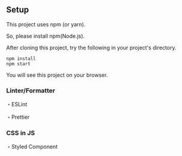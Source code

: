 ## Setup
This project uses npm (or yarn).

So, please install npm(Node.js).

After cloning this project, try the following in your project's directory.

```
npm install
npm start
```

You will see this project on your browser.

### Linter/Formatter

・ESLint

・Prettier

### CSS in JS

・Styled Component
